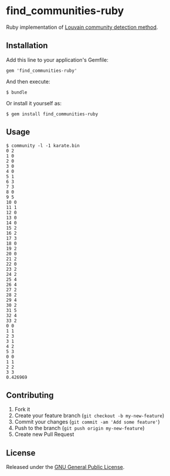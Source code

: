 # find_communities-ruby

Ruby implementation of [Louvain community detection method](https://sites.google.com/site/findcommunities/).

## Installation

Add this line to your application's Gemfile:

    gem 'find_communities-ruby'

And then execute:

    $ bundle

Or install it yourself as:

    $ gem install find_communities-ruby

## Usage

    $ community -l -1 karate.bin
    0 2
    1 0
    2 0
    3 0
    4 0
    5 1
    6 3
    7 3
    8 0
    9 5
    10 0
    11 1
    12 0
    13 0
    14 0
    15 2
    16 2
    17 3
    18 0
    19 2
    20 0
    21 2
    22 0
    23 2
    24 2
    25 4
    26 4
    27 2
    28 2
    29 4
    30 2
    31 5
    32 4
    33 2
    0 0
    1 1
    2 3
    3 1
    4 2
    5 3
    0 0
    1 1
    2 2
    3 3
    0.426969

## Contributing

1. Fork it
2. Create your feature branch (`git checkout -b my-new-feature`)
3. Commit your changes (`git commit -am 'Add some feature'`)
4. Push to the branch (`git push origin my-new-feature`)
5. Create new Pull Request

## License

Released under the [GNU General Public License](https://www.gnu.org/licenses/gpl-3.0-standalone.html).
